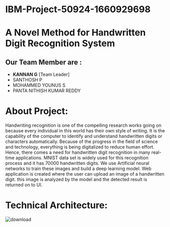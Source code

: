 # IBM-Project-50924-1660929698
# A Novel Method for Handwritten Digit Recognition System


## Our Team Member are :

- **KANNAN  G** [Team Leader] 
- SANTHOSH P 
- MOHAMMED YOUNUS S
- PANTA NITHISH KUMAR REDDY 


# About Project: 
Handwriting recognition is one of the compelling research works going on because every individual in this world has their own style of writing. It is the capability of the computer to identify and understand handwritten digits or characters automatically. Because of the progress in the field of science and technology, everything is being digitalized to reduce human effort. Hence, there comes a need for handwritten digit recognition in many real-time applications. MNIST data set is widely used for this recognition process and it has 70000 handwritten digits. We use Artificial neural networks to train these images and build a deep learning model. Web application is created where the user can upload an image of a handwritten digit. this image is analyzed by the model and the detected result is returned on to UI.

# Technical Architecture:
![download](https://user-images.githubusercontent.com/113978878/199297783-330822c6-c66a-4460-a271-62e776fa8f08.png)
